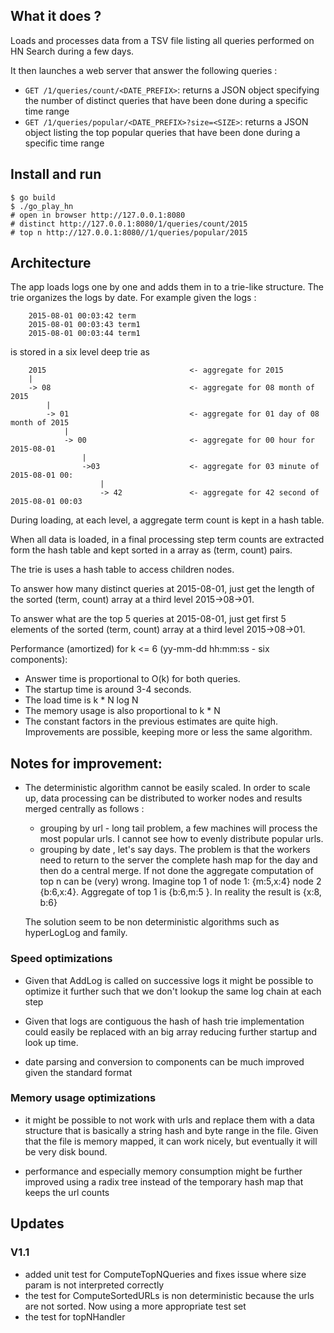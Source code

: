 ## What it does ?

Loads and processes data from a TSV file listing all queries performed on HN Search during a few days.

It then launches a web server that answer the following queries :

* `GET /1/queries/count/<DATE_PREFIX>`: returns a JSON object specifying the number of distinct queries that have been done during a specific time range
* `GET /1/queries/popular/<DATE_PREFIX>?size=<SIZE>`: returns a JSON object listing the top <SIZE> popular queries that have been done during a specific time range

## Install and run

    $ go build
    $ ./go_play_hn
    # open in browser http://127.0.0.1:8080
    # distinct http://127.0.0.1:8080/1/queries/count/2015
    # top n http://127.0.0.1:8080//1/queries/popular/2015

## Architecture

The app loads logs one by one and adds them in to a trie-like structure. The trie organizes the logs by date.  For example given the logs :

        2015-08-01 00:03:42	term
        2015-08-01 00:03:43	term1    
        2015-08-01 00:03:44	term1    


is stored in a six level deep trie as

        2015                                <- aggregate for 2015
        |
        -> 08                               <- aggregate for 08 month of 2015
            |
            -> 01                           <- aggregate for 01 day of 08 month of 2015
                |
                -> 00                       <- aggregate for 00 hour for 2015-08-01
                    |
                    ->03                    <- aggregate for 03 minute of 2015-08-01 00:
                        |
                        -> 42               <- aggregate for 42 second of 2015-08-01 00:03

During loading, at each level, a aggregate term count is kept in a hash table. 

When all data is loaded, in a final processing step term counts are extracted form the hash table and kept sorted in a array as (term, count) pairs.

The trie is uses a hash table to access children nodes.

To answer how many distinct queries at 2015-08-01, just get the length of the  sorted (term, count) array at a third level 2015->08->01.

To answer what are the top 5 queries at 2015-08-01, just get first 5 elements of the sorted (term, count) array at a third level 2015->08->01.

Performance (amortized) for k <= 6 (yy-mm-dd hh:mm:ss - six components):
* Answer time is proportional to O(k) for both queries. 
* The startup time is around 3-4 seconds.
* The load time is k * N log N
* The memory usage is also proportional to k * N
* The constant factors in the previous estimates are quite high. Improvements are possible, keeping more or less the same algorithm. 


## Notes for improvement:

* The deterministic algorithm cannot be easily scaled. In order to scale up, data processing can be distributed to worker nodes and results merged centrally as follows :
    - grouping by url - long tail problem, a few machines will process the most popular urls. I cannot see how to evenly distribute popular urls.
    - grouping by date , let's say days. The problem is that the workers need to return to the server the complete hash map for the day and then do a central merge. If not done the aggregate computation of top n can be (very) wrong. Imagine top 1 of node 1: {m:5,x:4} node 2 {b:6,x:4}. Aggregate of top 1 is {b:6,m:5 }. In reality the result is {x:8, b:6}
    
    The solution seem to be non deterministic algorithms such as hyperLogLog and family.

### Speed optimizations 
* Given that AddLog is called on successive logs it might be possible to optimize it further such that we don't lookup the same log chain at each step

* Given that logs are contiguous the hash of hash trie implementation could easily be replaced with an big array reducing further startup and look up time.

* date parsing and conversion to components can be much improved given the standard format 


### Memory usage optimizations

* it might be possible to not work with urls and replace them with a data structure that is basically a string hash and byte range in the file. Given that the file is memory mapped, it can work nicely, but eventually it will be very disk bound.

* performance and especially memory consumption might be further improved using a radix tree instead of the temporary hash map that keeps the url counts


## Updates

### V1.1 

 -  added unit test for ComputeTopNQueries and fixes issue where size param is not interpreted correctly
 -  the test for ComputeSortedURLs is non deterministic because the urls are not sorted. Now using a more appropriate test set 
 -  the test for topNHandler